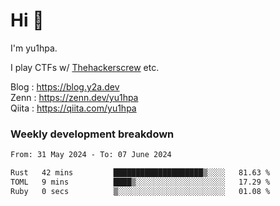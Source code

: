# Hi 👋

I'm yu1hpa.

I play CTFs w/ [Thehackerscrew](https://www.thehackerscrew.team/) etc.

Blog : https://blog.y2a.dev  
Zenn : https://zenn.dev/yu1hpa  
Qiita : https://qiita.com/yu1hpa  

### Weekly development breakdown

<!--START_SECTION:waka-->

```txt
From: 31 May 2024 - To: 07 June 2024

Rust   42 mins         ████████████████████▒░░░░   81.63 %
TOML   9 mins          ████▒░░░░░░░░░░░░░░░░░░░░   17.29 %
Ruby   0 secs          ▒░░░░░░░░░░░░░░░░░░░░░░░░   01.08 %
```

<!--END_SECTION:waka-->

